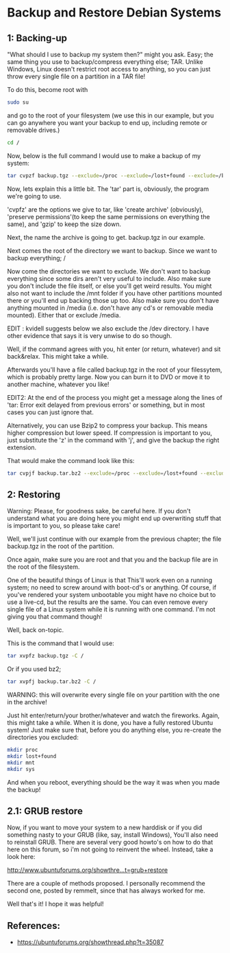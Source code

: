 Backup and Restore Debian Systems
=================================

## 1: Backing-up

"What should I use to backup my system then?" might you ask. Easy; the same thing you use to backup/compress everything else; TAR. Unlike Windows, Linux doesn't restrict root access to anything, so you can just throw every single file on a partition in a TAR file!

To do this, become root with

```bash
sudo su
```

and go to the root of your filesystem (we use this in our example, but you can go anywhere you want your backup to end up, including remote or removable drives.)

```bash
cd /
```

Now, below is the full command I would use to make a backup of my system:

```bash
tar cvpzf backup.tgz --exclude=/proc --exclude=/lost+found --exclude=/backup.tgz --exclude=/mnt --exclude=/sys /
```

Now, lets explain this a little bit.
The 'tar' part is, obviously, the program we're going to use.

'cvpfz' are the options we give to tar, like 'create archive' (obviously),
'preserve permissions'(to keep the same permissions on everything the same), and 'gzip' to keep the size down.

Next, the name the archive is going to get. backup.tgz in our example.

Next comes the root of the directory we want to backup. Since we want to backup everything; /

Now come the directories we want to exclude. We don't want to backup everything since some dirs aren't very useful to include. Also make sure you don't include the file itself, or else you'll get weird results.
You might also not want to include the /mnt folder if you have other partitions mounted there or you'll end up backing those up too. Also make sure you don't have anything mounted in /media (i.e. don't have any cd's or removable media mounted). Either that or exclude /media.

EDIT : kvidell suggests below we also exclude the /dev directory. I have other evidence that says it is very unwise to do so though.

Well, if the command agrees with you, hit enter (or return, whatever) and sit back&relax. This might take a while.

Afterwards you'll have a file called backup.tgz in the root of your filessytem, which is probably pretty large. Now you can burn it to DVD or move it to another machine, whatever you like!

EDIT2:
At the end of the process you might get a message along the lines of 'tar: Error exit delayed from previous errors' or something, but in most cases you can just ignore that.

Alternatively, you can use Bzip2 to compress your backup. This means higher compression but lower speed. If compression is important to you, just substitute
the 'z' in the command with 'j', and give the backup the right extension.

That would make the command look like this:

```bash
tar cvpjf backup.tar.bz2 --exclude=/proc --exclude=/lost+found --exclude=/backup.tar.bz2 --exclude=/mnt --exclude=/sys /
```

## 2: Restoring

Warning: Please, for goodness sake, be careful here. If you don't understand what you are doing here you might end up overwriting stuff that is important to you, so please take care!

Well, we'll just continue with our example from the previous chapter; the file backup.tgz in the root of the partition.

Once again, make sure you are root and that you and the backup file are in the root of the filesystem.

One of the beautiful things of Linux is that This'll work even on a running system; no need to screw around with boot-cd's or anything. Of course, if you've rendered your system unbootable you might have no choice but to use a live-cd, but the results are the same. You can even remove every single file of a Linux system while it is running with one command. I'm not giving you that command though!

Well, back on-topic.

This is the command that I would use:

```bash
tar xvpfz backup.tgz -C /
```

Or if you used bz2;

```bash
tar xvpfj backup.tar.bz2 -C /
```

WARNING: this will overwrite every single file on your partition with the one in the archive!

Just hit enter/return/your brother/whatever and watch the fireworks. Again, this might take a while. When it is done, you have a fully restored Ubuntu system! Just make sure that, before you do anything else, you re-create the directories you excluded:

```bash
mkdir proc
mkdir lost+found
mkdir mnt
mkdir sys
```

And when you reboot, everything should be the way it was when you made the backup!

## 2.1: GRUB restore

Now, if you want to move your system to a new harddisk or if you did something nasty to your GRUB (like, say, install Windows), You'll also need to reinstall GRUB.
There are several very good howto's on how to do that here on this forum, so i'm not going to reinvent the wheel. Instead, take a look here:

http://www.ubuntuforums.org/showthre...t=grub+restore

There are a couple of methods proposed. I personally recommend the second one, posted by remmelt, since that has always worked for me.

Well that's it! I hope it was helpful!

## References:
  - https://ubuntuforums.org/showthread.php?t=35087
